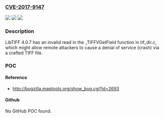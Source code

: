 ### [CVE-2017-9147](https://cve.mitre.org/cgi-bin/cvename.cgi?name=CVE-2017-9147)
![](https://img.shields.io/static/v1?label=Product&message=n%2Fa&color=blue)
![](https://img.shields.io/static/v1?label=Version&message=n%2Fa&color=blue)
![](https://img.shields.io/static/v1?label=Vulnerability&message=n%2Fa&color=brighgreen)

### Description

LibTIFF 4.0.7 has an invalid read in the _TIFFVGetField function in tif_dir.c, which might allow remote attackers to cause a denial of service (crash) via a crafted TIFF file.

### POC

#### Reference
- http://bugzilla.maptools.org/show_bug.cgi?id=2693

#### Github
No GitHub POC found.

